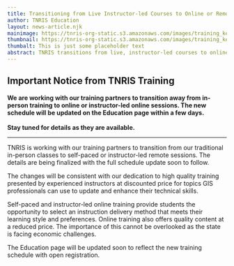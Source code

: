```yaml
---
title: Transitioning from Live Instructor-led Courses to Online or Remote Instructor-led Classes
author: TNRIS Education
layout: news-article.njk
mainimage: https://tnris-org-static.s3.amazonaws.com/images/training_keep_pace.jpg
thumbnail: https://tnris-org-static.s3.amazonaws.com/images/training_keep_pace_md.jpg
thumbalt: This is just some placeholder text
abstract: TNRIS transitions from live, instructor-led courses to online, or remote instructor-led classes.
---
```


## Important Notice from TNRIS Training

<p class="lead">
  <strong>
    We are working with our training partners to transition away from in-person training to online or instructor-led online sessions. The new schedule will be updated on the Education page within a few days.<br><br>
    Stay tuned for details as they are available.
  </strong>
</p>

* * *

<p>
  TNRIS is working with our training partners to transition from our traditional in-person classes to self-paced or instructor-led remote sessions.  The details are being finalized with the full schedule update soon to follow.
</p>

<p>
  The changes will be consistent with our dedication to high quality training presented by experienced instructors at discounted price for topics GIS professionals can use to update and enhance their technical skills.
</p>

<p>
  Self-paced and instructor-led online training provide students the opportunity to select an instruction delivery method that meets their learning style and preferences. Online training also offers quality content at a reduced price.  The importance of this cannot be overlooked as the state is facing economic challenges.
</p>

<p>
  The Education page will be updated soon to reflect the new training schedule with open registration.
</p>
